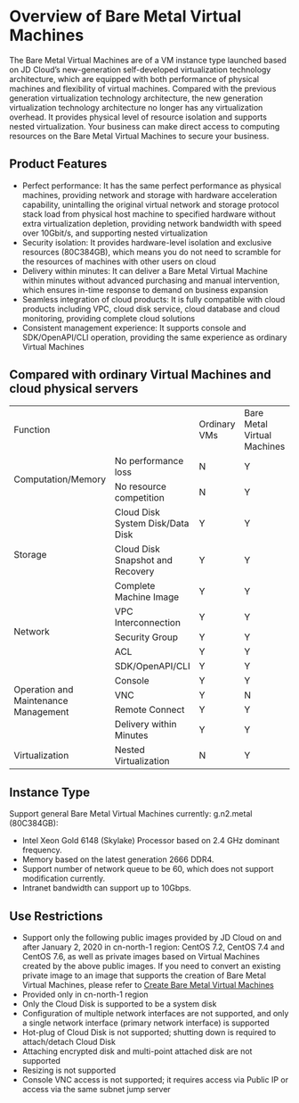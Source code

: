 # Overview of Bare Metal Virtual Machines

The Bare Metal Virtual Machines are of a VM instance type launched based on JD Cloud’s new-generation self-developed virtualization technology architecture, which are equipped with both performance of physical machines and flexibility of virtual machines. Compared with the previous generation virtualization technology architecture, the new generation virtualization technology architecture no longer has any virtualization overhead. It provides physical level of resource isolation and supports nested virtualization. Your business can make direct access to computing resources on the Bare Metal Virtual Machines to secure your business.
 
## Product Features
*  Perfect performance: It has the same perfect performance as physical machines, providing network and storage with hardware acceleration capability, unintalling the original virtual network and storage protocol stack load from physical host machine to specified hardware without extra virtualization depletion, providing network bandwidth with speed over 10Gbit/s, and supporting nested virtualization
*  Security isolation: It provides hardware-level isolation and exclusive resources (80C384GB), which means you do not need to scramble for the resources of machines with other users on cloud
*  Delivery within minutes: It can deliver a Bare Metal Virtual Machine within minutes without advanced purchasing and manual intervention, which ensures in-time response to demand on business expansion
*  Seamless integration of cloud products: It is fully compatible with cloud products including VPC, cloud disk service, cloud database and cloud monitoring, providing complete cloud solutions
*  Consistent management experience: It supports console and SDK/OpenAPI/CLI operation, providing the same experience as ordinary Virtual Machines

## Compared with ordinary Virtual Machines and cloud physical servers
<table>
   <tr>
      <td colspan="2">Function</td>
      <td >Ordinary VMs</td>
      <td >Bare Metal Virtual Machines</td>
      <td >Cloud Physical Server</td>
	</tr>
	<tr>
      <td rowspan="2">Computation/Memory</td>
      <td >No performance loss</td>
      <td >N</td>
      <td >Y</td>
      <td >Y</td>
	</tr>
	<tr>
      <td >No resource competition</td>
      <td >N</td>
      <td >Y</td>
      <td >Y</td>
   	</tr>
  	<tr>
      <td rowspan="3">Storage</td>
      <td >Cloud Disk System Disk/Data Disk</td>
      <td >Y</td>
      <td >Y</td>
      <td >N</td>
	</tr>
	<tr>
      <td >Cloud Disk Snapshot and Recovery</td>
      <td >Y</td>
      <td >Y</td>
      <td >N</td>
   	</tr>
	<tr>
      <td >Complete Machine Image</td>
      <td >Y</td>
      <td >Y</td>
      <td >N</td>
   	</tr>
  	<tr>
      <td rowspan="3">Network</td>
      <td >VPC Interconnection</td>
      <td >Y</td>
      <td >Y</td>
      <td >N</td>
	</tr>
	<tr>
      <td >Security Group</td>
      <td >Y</td>
      <td >Y</td>
      <td >N</td>
   	</tr>
	<tr>
      <td >ACL</td>
      <td >Y</td>
      <td >Y</td>
      <td >N</td>
   	</tr>
  	<tr>
      <td rowspan="5">Operation and Maintenance Management</td>
      <td >SDK/OpenAPI/CLI</td>
      <td >Y</td>
      <td >Y</td>
      <td >N</td>
	</tr>
  	<tr>
      <td >Console</td>
      <td >Y</td>
      <td >Y</td>
      <td >N</td>
	</tr>
	<tr>
      <td >VNC</td>
      <td >Y</td>
      <td >N</td>
      <td >N</td>
	</tr>
	<tr>
      <td >Remote Connect</td>
      <td >Y</td>
      <td >Y</td>
      <td >Y</td>
	</tr>
	<tr>
      <td >Delivery within Minutes</td>
      <td >Y</td>
      <td >Y</td>
      <td >Y</td>
	</tr>
  	<tr>
      <td >Virtualization</td>
      <td >Nested Virtualization</td>
      <td >N</td>
      <td >Y</td>
      <td >Y</td>
	</tr>
</table>

## Instance Type

Support general Bare Metal Virtual Machines currently: g.n2.metal (80C384GB):

*	Intel Xeon Gold 6148 (Skylake) Processor based on 2.4 GHz dominant frequency.
* 	Memory based on the latest generation 2666 DDR4.
*  Support number of network queue to be 60, which does not support modification currently.
*  Intranet bandwidth can support up to 10Gbps.

## Use Restrictions

* 	Support only the following public images provided by JD Cloud on and after January 2, 2020 in cn-north-1 region: CentOS 7.2, CentOS 7.4 and CentOS 7.6, as well as private images based on Virtual Machines created by the above public images. If you need to convert an existing private image to an image that supports the creation of Bare Metal Virtual Machines, please refer to [Create Bare Metal Virtual Machines](Create-BM-Instance.md)
*  	Provided only in cn-north-1 region
*  	Only the Cloud Disk is supported to be a system disk
* 	Configuration of multiple network interfaces are not supported, and only a single network interface (primary network interface) is supported
*  	Hot-plug of Cloud Disk is not supported; shutting down is required to attach/detach Cloud Disk
*  	Attaching encrypted disk and multi-point attached disk are not supported
*	Resizing is not supported
* 	Console VNC access is not supported; it requires access via Public IP or access via the same subnet jump server

